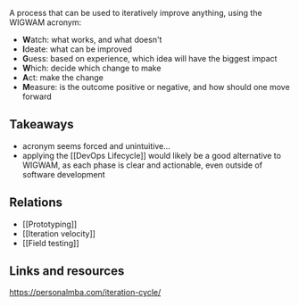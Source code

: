 A process that can be used to iteratively improve anything, using the WIGWAM acronym:
- **W**atch: what works, and what doesn't
- **I**deate: what can be improved
- **G**uess: based on experience, which idea will have the biggest impact
- **W**hich: decide which change to make
- **A**ct: make the change
- **M**easure: is the outcome positive or negative, and how should one move forward

## Takeaways
- acronym seems forced and unintuitive...
- applying the [[DevOps Lifecycle]] would likely be a good alternative to WIGWAM, as each phase is clear and actionable, even outside of software development

## Relations

- [[Prototyping]]
- [[Iteration velocity]]
- [[Field testing]]

## Links and resources

https://personalmba.com/iteration-cycle/